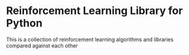 Reinforcement Learning Library for Python
==============================================
This is a collection of reinforcement learning algorithms and libraries compared against each other 
